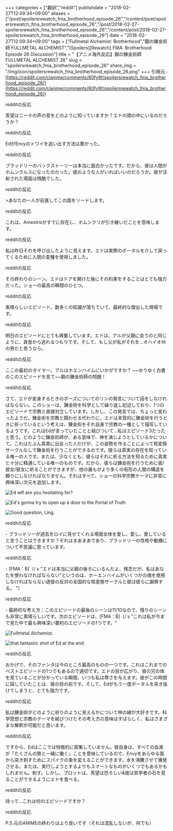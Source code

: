 +++
categories = ["翻訳","reddit"]
publishdate = "2018-02-27T12:09:34+09:00"
aliases = ["/post/spoilersrewatch_fma_brotherhood_episode_26","/content/post/spoilersrewatch_fma_brotherhood_episode_26","/post/2018-02-27-spoilersrewatch_fma_brotherhood_episode_26","/content/post/2018-02-27-spoilersrewatch_fma_brotherhood_episode_26"]
date = "2018-02-27T12:09:34+09:00"
tags = ["Fullmetal Alchemist: Brotherhood","鋼の錬金術師 FULLMETAL ALCHEMIST","[Spoilers][Rewatch] FMA: Brotherhood Episode 26 Discussion"]
title = "【アニメ海外反応】鋼の錬金術師 FULLMETAL ALCHEMIST 26"
slug = "spoilersrewatch_fma_brotherhood_episode_26"
share_img = "/img/icon/spoilersrewatch_fma_brotherhood_episode_26.png"
+++
引用元 : [https://reddit.com/r/anime/comments/80fy9f/spoilersrewatch_fma_brotherhood_episode_26/](https://reddit.com/r/anime/comments/80fy9f/spoilersrewatch_fma_brotherhood_episode_26/)

<p><span class="reddit-comment">redditの反応</span></p>羨望はニーナの声の音をどのように知っていますか？エドの頭の中にいるのだろうか？

<p><span class="reddit-comment">redditの反応</span></p>EdがEnvyのトワイを追い出す方法は悪かった。

<p><span class="reddit-comment">redditの反応</span></p>ブラッドリーのバックストーリーは本当に面白かったです。だから、彼は人間がホムンクルスになったのだった。彼のような人がいればいいのだろうか。彼が注射された場面は残酷でした。

<p><span class="reddit-comment">redditの反応</span></p>&gt;あなたの一人が前進してこの国をリードします。

<p><span class="reddit-comment">redditの反応</span></p>これは、Amestrisがすでに存在し、ホムンクリが引き継いだことを意味します。

<p><span class="reddit-comment">redditの反応</span></p>私は昨日それを呼び出したように見えます。エドは実際のポータルを介して戻ってくるために人間の変種を使用しました。

<p><span class="reddit-comment">redditの反応</span></p>その終わりのシーン。エドはドアを開けた後にその約束をすることはとても強力だった。ショーの最高の瞬間のひとつ。

<p><span class="reddit-comment">redditの反応</span></p>素晴らしいエピソード。数多くの知識が落ちていて、最終的な傑出した現場です。

<p><span class="reddit-comment">redditの反応</span></p>明日のエピソードにとても興奮しています。エドは、アルが父親に会うのと同じように、貪食から逃れるつもりです。そして、もし父が私がそれを...オハイオ州の男だと思うなら。

<p><span class="reddit-comment">redditの反応</span></p>ここの最初のタイマー。アルはホエンハイムにいかがですか？ ~~ゆうゆく白書のこのエピソードを見て~~鋼の錬金術師の問題！

<p><span class="reddit-comment">redditの反応</span></p>さて、エドが変身するときのポーズについてのリンの発言について話をしなければならない。このショーは、錬金術を科学として繰り返し記述しており、1つのエピソードで宗教と直接対立しています。しかし、この発言では、ちょっと変わったようだ。錬金術を宗教と闘わせる代わりに、エドは本質的に錬金術を行うときに祈っているという考えは、錬金術をそれ自身で宗教の一種として描写しているようです。これはEdが言っていたことと結びついて...私はエピソード3だったと思う。どのように錬金術師が、ある意味で、神を演じようとしているかについて。これはたぶん真実に出会った人だけが、この姿勢を作ることによって核変換サークルなしで錬金術を行うことができるのです。彼らは真実の存在を知っている唯一の人です。または、少なくとも、彼らはそれに祈る方法を知るために真実と十分に精通している唯一のものです。だから、彼らは錬金術を行うために彼/彼女/彼女に祈ることができますが、他の誰もがより多くの有形の人間の構造を頼りにしなければなりません。それはすべて、ショーの科学宗教テーマに非常に興味深い次元を追加します。

![Ed wtf are you hesitating for?](https://i.imgur.com/HKw9OZF.png)

![Ed's gonna try to open up a door to the Portal of Truth](https://i.imgur.com/6GtJlhx.png)

![Good question, Ling.](https://i.imgur.com/QgPFOy7.png)

<p><span class="reddit-comment">redditの反応</span></p> - ブラッドリーが過去をロイに見せてくれる場面全体を愛し、愛し、愛していると言うことはできますか？それはまあまあであり、ブラッドリーの性格や動機について不思議に思っています。

<p><span class="reddit-comment">redditの反応</span></p> -  [FMA：B]（/ s "エドは本当に父親の後ろにいるんだよ、残念だが、私はあなたを使わなければならない"というのは、ホーエンハイムがいくつかの魂を使用しなければならない道彼の反対の全国的な核変換サークルと彼は彼らに謝罪する。 "）

<p><span class="reddit-comment">redditの反応</span></p> - 最終的な考え方：このエピソードの最後のシーンは11/10なので、残りのシーンも非常に素晴らしいです。次のエピソードは、[FMA：B]（/ s "これは私が今まで見た中で最も興味深い要約のエピソードの1つです。"

![Fullmetal Alchemist.](https://vignette.wikia.nocookie.net/animevice/images/a/a4/Fullmetal_Alchemist_Brotherhood_Ep_26_Eyecatch_01.png/revision/latest/scale-to-width-down/640?cb=20151116220818)

![that fantastic shot of Ed at the end](https://i.imgur.com/3H2oh1C.png)

<p><span class="reddit-comment">redditの反応</span></p>おかげで、そのファンタは今のところ最高のものの一つです。これはこれまでのベストエピソードの1つでもあるので適切です。エドの目が広がり、彼の兄の体を見ていることが分かっている瞬間、いつも私は寒さを与えます。彼がこの時間に探していたことは、彼の目の前です。そして、Edがもう一度ポータルを突き抜けてしまうと、とても強力です。

<p><span class="reddit-comment">redditの反応</span></p>私は錬金術がどのように祈りのように見えるかについて林の線が大好きです。科学思想と宗教のテーマを結びつけたその考え方の意味はすばらしく、私はさまざまな解釈が可能だと思います。

<p><span class="reddit-comment">redditの反応</span></p>ですから、Edはここでは特徴的に密集していません。彼自身は、すべての血液が「たくさんの鉄と一緒に働く」ことを意味しているので、Envyをあらゆる面から突き刺すためにスパイクの束を変えることができます。水を沸騰させて爆発させる。または、実行しようとするよりもスマートなものがいくつでもあるかもしれません。刺す。しかし、プロットは、羨望は恐ろしい&amp;彼は哲学者の石を見ることができるようにエドを食べる。

<p><span class="reddit-comment">redditの反応</span></p>待って...これは何のエピソードですか？

<p><span class="reddit-comment">redditの反応</span></p>P.S.元のANIMEの終わりはより良いです（それは混乱しないが、何でも）
